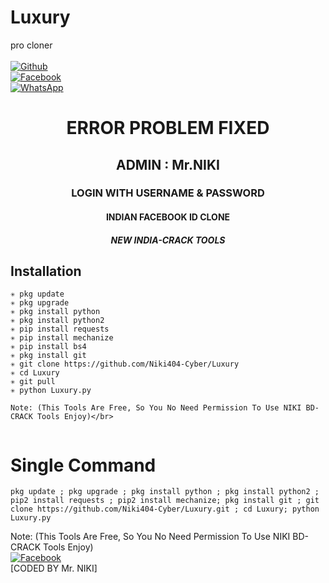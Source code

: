 # Luxury
pro cloner
<b></b> </br> <br>[![Github](https://img.shields.io/badge/Github-Niki404-Cyber-dimgray?style=flat-square&logo=github)](https://github.com/Niki404-Cyber)<br> [![Facebook](https://img.shields.io/badge/Facebook-Mr.NIKI-blue?style=flat-square&logo=facebook)](https://www.facebook.com/NIKI.CYBER404.OFFICIALS)<br> [![WhatsApp](https://img.shields.io/badge/WhatsApp-Mr.NIKI-blue?style=flat-square&logo=WhatsApp)](https://chat.whatsapp.com/IulgtTY1ao6HeowtyCFEGJ)

<h1 align="center"> ERROR PROBLEM FIXED </h1>

<h2 align="center"> ADMIN : Mr.NIKI</h2>

<h3 align="center"> LOGIN WITH USERNAME & PASSWORD</h3>

<h4 align="center"> INDIAN FACEBOOK ID CLONE</h4>

<h5 align="center"> NEW INDIA-CRACK TOOLS</h5>


## <b>Installation</b>

```
✳️ pkg update
✳️ pkg upgrade
✳️ pkg install python
✳️ pkg install python2
✳️ pip install requests
✳️ pip install mechanize
✳️ pip install bs4
✳️ pkg install git
✳️ git clone https://github.com/Niki404-Cyber/Luxury
✳️ cd Luxury
✳️ git pull
✳️ python Luxury.py

Note: (This Tools Are Free, So You No Need Permission To Use NIKI BD-CRACK Tools Enjoy)</br>


```

# Single Command 

```
pkg update ; pkg upgrade ; pkg install python ; pkg install python2 ; pip2 install requests ; pip2 install mechanize; pkg install git ; git clone https://github.com/Niki404-Cyber/Luxury.git ; cd Luxury; python Luxury.py
```

 Note: (This Tools Are Free, So You No Need Permission To Use NIKI BD-CRACK Tools Enjoy)</br>
 [![Facebook](https://img.shields.io/badge/Facebook-Mr.NIKI-blue?style=flat-square&logo=facebook)](https://www.facebook.com/Tera.Bap.Ka.Link.Hain)</br>
 [CODED BY Mr. NIKI]

